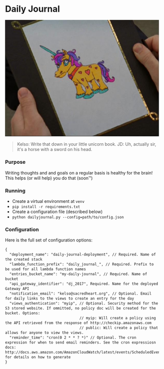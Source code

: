 # Daily Journal
![Scrubs Unicorn](/resources/horse_with_a_sword.jpg?raw=true)
> Kelso: Write that down in your little unicorn book.
> JD: Uh, actually sir, it's a horse with a sword on his head.

### Purpose
Writing thoughts and and goals on a regular basis is healthy for the brain! This helps (or will help) you do that (soon™)

### Running
* Create a virtual environment at `venv`
* `pip install -r requirements.txt`
* Create a configuration file (described below)
* `python dailyjournal.py --config=path/to/config.json`

### Configuration
Here is the full set of configuration options:
```
{
  "deployment_name": "daily-journal-deployment", // Required. Name of the created stack
  "lambda_function_prefix": "daily_journal_", // Required. Prefix to be used for all lambda function names
  "entries_bucket_name": "my-daily-journal", // Required. Name of bucket
  "api_gateway_identifier": "dj_2017", Required. Name for the deployed Gateway API
  "notification_email": "kelso@sacredheart.org", // Optional. Email for daily links to the views to create an entry for the day
  "views_authentication": "myip", // Optional. Security method for the S3 stored website. If ommitted, no policy doc will be created for the bucket. Options:
                                  // myip: Will create a policy using the API retrieved from the response of http://checkip.amazonaws.com
                                  // public: Will create a policy that allows for anyone to view the views.
  "reminder_time": "cron(0 2 * * ? *)" // Optional. The cron expression for when to send email reminders. See the cron expressiosn docs: http://docs.aws.amazon.com/AmazonCloudWatch/latest/events/ScheduledEvents.html#CronExpressions for details on how to generate
}
```
